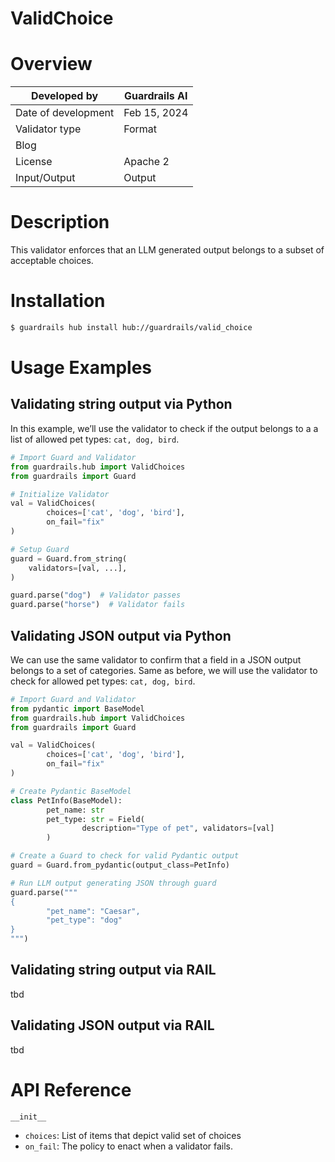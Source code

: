 # ValidChoice

# Overview

| Developed by | Guardrails AI |
| --- | --- |
| Date of development | Feb 15, 2024 |
| Validator type | Format |
| Blog |  |
| License | Apache 2 |
| Input/Output | Output |

# Description

This validator enforces that an LLM generated output belongs to a subset of acceptable choices.

# Installation

```bash
$ guardrails hub install hub://guardrails/valid_choice
```

# Usage Examples

## Validating string output via Python

In this example, we’ll use the validator to check if the output belongs to a a list of allowed pet types: `cat, dog, bird`.

```python
# Import Guard and Validator
from guardrails.hub import ValidChoices
from guardrails import Guard

# Initialize Validator
val = ValidChoices(
		choices=['cat', 'dog', 'bird'],
		on_fail="fix"
)

# Setup Guard
guard = Guard.from_string(
    validators=[val, ...],
)

guard.parse("dog")  # Validator passes
guard.parse("horse")  # Validator fails
```

## Validating JSON output via Python

We can use the same validator to confirm that a field in a JSON output belongs to a set of categories. Same as before, we will use the validator to check for allowed pet types: `cat, dog, bird`.

```python
# Import Guard and Validator
from pydantic import BaseModel
from guardrails.hub import ValidChoices
from guardrails import Guard

val = ValidChoices(
		choices=['cat', 'dog', 'bird'],
		on_fail="fix"
)

# Create Pydantic BaseModel
class PetInfo(BaseModel):
		pet_name: str
		pet_type: str = Field(
				description="Type of pet", validators=[val]
		)

# Create a Guard to check for valid Pydantic output
guard = Guard.from_pydantic(output_class=PetInfo)

# Run LLM output generating JSON through guard
guard.parse("""
{
		"pet_name": "Caesar",
		"pet_type": "dog"
}
""")
```

## Validating string output via RAIL

tbd

## Validating JSON output via RAIL

tbd

# API Reference

`__init__`

- `choices`: List of items that depict valid set of choices
- `on_fail`: The policy to enact when a validator fails.
